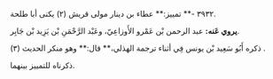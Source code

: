 ٣٩٣٢ -** تمييز:** عطاء بن دينار مولى قريش (٢) يكنى أبا طلحة.

**يروي عَنه:** عبد الرحمن بْن عَمْرو الأَوزاعِيّ، وعَبْد الرَّحْمَنِ بْن يَزِيد بْن جَابِر.

ذكره أَبُو سَعِيد بْن يونس فِي أثناء ترجمة الهذلي،** قال:** وهو منكر الحديث (٣) .

ذكرناه للتمييز بينهما.